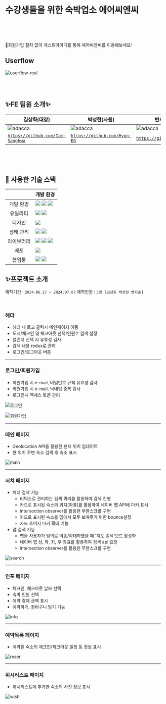 # 수강생들을 위한 숙박업소 에어씨엔씨

<br>

<br>
<br>

📌회원가입 절차 없이 게스트아이디를 통해 에어씨엔씨를 이용해보세요!

## Userflow

![userflow-real](https://github.com/Iam-Sanghwa/KDT_FE8_Mini-Project/assets/106307387/7fbe3649-8073-4321-89af-d895f825f9ac)

<br>
<br>

## ✨FE 팀원 소개✨

| 김상화(대장)                                                                                                                                                         | 박성현(사원)                                                                                                                                                        | 변희준(팀장)                                                                                                                                                                       |
| -------------------------------------------------------------------------------------------------------------------------------------------------------------------- | ------------------------------------------------------------------------------------------------------------------------------------------------------------------- | ---------------------------------------------------------------------------------------------------------------------------------------------------------------------------------- |
| ![adacca](https://github.com/Iam-Sanghwa/KDT_FE8_Mini-Project/assets/106307387/c9a6f615-a0ea-490d-a61d-362fe2619e7a)                                                 | ![adacca](https://github.com/Iam-Sanghwa/KDT_FE8_Mini-Project/assets/106307387/c9a6f615-a0ea-490d-a61d-362fe2619e7a)                                                | ![adacca](https://github.com/Iam-Sanghwa/KDT_FE8_Mini-Project/assets/106307387/c9a6f615-a0ea-490d-a61d-362fe2619e7a)                                                               |
| [`https://github.com/Iam-Sanghwa`](https://github.com/Iam-Sanghwa)                                                                                                   | [`https://github.com/Hyun-EG`](https://github.com/Hyun-EG)                                                                                                          | [`https://github.com/hejuby`](https://github.com/hejuby)                                                                                                                           |


<br>
<br>
<br>

## 🔨 사용한 기술 스택

|            | 개발 환경                                                                                                                                                                                                                                                                                                                                           |
| :--------: | --------------------------------------------------------------------------------------------------------------------------------------------------------------------------------------------------------------------------------------------------------------------------------------------------------------------------------------------------- |
| 개발 환경  | <img src="https://img.shields.io/badge/npm-CB3837?style=for-the-badge&logo=npm&logoColor=white"> <img src="https://img.shields.io/badge/node.js-339933?style=for-the-badge&logo=node.js&logoColor=white"> <img src="https://img.shields.io/badge/vite-646CFF?style=for-the-badge&logo=vite&logoColor=white">                                        |
|  유틸리티  | <img src="https://img.shields.io/badge/ESlint-4B32C3?style=for-the-badge&logo=ESlint&logoColor=white"> <img src="https://img.shields.io/badge/Prettier-F7B93E?style=for-the-badge&logo=Prettier&logoColor=white">                                                                                                                                   |
|   디자인   | <img src="https://img.shields.io/badge/figma-F24E1E?style=for-the-badge&logo=figma&logoColor=white">                                                                                                                                                                                                                                                |
| 상태 관리  | <img src="https://img.shields.io/badge/Redux-764ABC?style=for-the-badge&logo=redux&logoColor=white"> <img src="https://img.shields.io/badge/React--Query-FF4154?style=for-the-badge&logo=react-query&logoColor=white">                                                                                                                              |
| 라이브러리 | <img src="https://img.shields.io/badge/react-61DAFB?style=for-the-badge&logo=react&logoColor=white"> <img src ="https://img.shields.io/badge/Styled--Components-DB7093?style=for-the-badge&logo=styled-components&logoColor=white"/> <img src="https://img.shields.io/badge/typescript-3178C6?style=for-the-badge&logo=typescript&logoColor=white"> |
|    배포    | <img src="https://img.shields.io/badge/netlify-00C7B7?style=for-the-badge&logo=netlify&logoColor=white">                                                                                                                                                                                                                                            |
|   협업툴   | <img src="https://img.shields.io/badge/Git-F05032?style=for-the-badge&logo=Git&logoColor=white"> <img src="https://img.shields.io/badge/Github-181717?style=for-the-badge&logo=Github&logoColor=white">                                                                                                                                             |

## ✨프로젝트 소개

제작기간 : `2024.06.17 ~ 2024.07.07`
제작인원 : `3명 [김상화 박성현 변희준]`

<br>

### 헤더

- 헤더 내 로고 클릭시 메인페이지 이동
- 도시/체크인 및 체크아웃 선택/인원수 검색 설정
- 캘린더 선택 시 유효성 검사
- 검색 내용 redux로 관리
- 로그인/로그아웃 버튼

<hr/>

### 로그인/회원가입

- 회원가입 시 e-mail, 비밀번호 규칙 유효성 검사
- 회원가입 시 e-mail, 닉네임 중복 검사
- 로그인시 엑세스 토큰 관리

![로그인](https://github.com/Iam-Sanghwa/KDT_FE8_Mini-Project/assets/106307387/532dfb7a-614e-494b-8095-af563e699008)

![회원가입](https://github.com/Iam-Sanghwa/KDT_FE8_Mini-Project/assets/106307387/0a2409b7-b9dd-46f5-a06c-9e9db21a0b1d)

<hr/>

### 메인 페이지

- Geolocation API를 활용한 현재 위치 업데이트
- 현 위치 주변 숙소 검색 후 숙소 표시

![main](https://github.com/Iam-Sanghwa/KDT_FE8_Mini-Project/assets/106307387/b298c59a-6984-41ce-8097-a62383de8e17)

<hr/>

### 서치 페이지

- 헤더 검색 기능
  - 리덕스로 관리하는 검색 쿼리를 활용하여 검색 진행
  - 카드로 표시된 숙소의 위치(좌표)를 활용하여 네이버 맵 API에 마커 표시
  - intersection observer를 활용한 무한스크롤 구현
  - 카드로 표시된 숙소를 맵에서 모두 보여주기 위한 bounce설정
  - 카드 호버시 마커 확대 기능
- 맵 검색 기능
  - 맵을 사용자가 임의로 이동/확대하였을 때 '지도 검색'모드 활성화
  - 네이버 맵 상, 하, 좌, 우 좌표를 활용하여 검색 api 요청
  - intersection observer를 활용한 무한스크롤 구현

![search](https://github.com/Iam-Sanghwa/KDT_FE8_Mini-Project/assets/106307387/4a916d0b-c20a-47bd-b6d7-22f270d6b6a9)

<hr/>

### 인포 페이지

- 체크인, 체크아웃 날짜 선택
- 숙박 인원 선택
- 예약 결제 금액 표시
- 예약하기, 장바구니 담기 기능

![info](https://github.com/Iam-Sanghwa/KDT_FE8_Mini-Project/assets/106307387/825f4f7f-114f-4fcc-9f20-908404d0858e)

<hr/>

### 예약목록 페이지

- 예약된 숙소의 체크인/체크아웃 일정 등 정보 표시

![reser](https://github.com/Iam-Sanghwa/KDT_FE8_Mini-Project/assets/106307387/106f0625-0817-4162-a639-14838b0edd36)

<hr/>
  
### 위시리스트 페이지

- 위시리스트에 추가한 숙소의 사진 정보 표시

![wish](https://github.com/Iam-Sanghwa/KDT_FE8_Mini-Project/assets/106307387/2235052e-8169-489e-a520-a04e85e42e8a)

<br>
<br>

